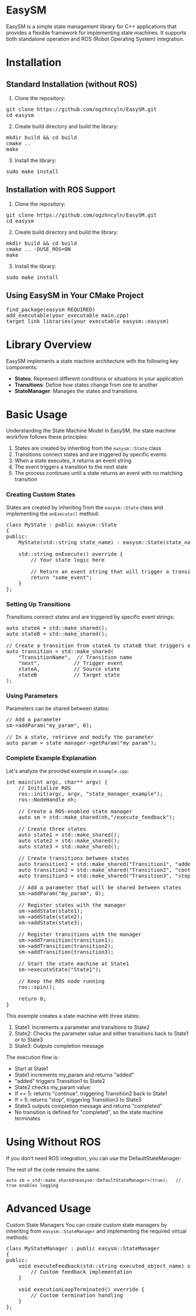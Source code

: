 # EasySM
EasySM is a simple state management library for C++ applications that provides a flexible framework for implementing state machines. It supports both standalone operation and ROS (Robot Operating System) integration.

# Installation

## Standard Installation (without ROS)
1. Clone the repository:
<pre>git clone https://github.com/ogzhncyln/EasySM.git
cd easysm</pre>
    
2. Create build directory and build the library:
<pre>mkdir build && cd build
cmake ..
make</pre>

3. Install the library:
<pre>sudo make install</pre>

## Installation with ROS Support
1. Clone the repository:
<pre>git clone https://github.com/ogzhncyln/EasySM.git
cd easysm</pre>
    
2. Create build directory and build the library:
<pre>mkdir build && cd build
cmake .. -DUSE_ROS=ON
make</pre>

3. Install the library:
<pre>sudo make install</pre>

## Using EasySM in Your CMake Project
<pre>find_package(easysm REQUIRED)
add_executable(your_executable main.cpp)
target_link_libraries(your_executable easysm::easysm)</pre>

# Library Overview
EasySM implements a state machine architecture with the following key components:
* **States**: Represent different conditions or situations in your application
* **Transitions**: Define how states change from one to another
* **StateManager**: Manages the states and transitions

# Basic Usage
Understanding the State Machine Model
In EasySM, the state machine workflow follows these principles:

1. States are created by inheriting from the `easysm::State` class
2. Transitions connect states and are triggered by specific events
3. When a state executes, it returns an event string
4. The event triggers a transition to the next state
5. The process continues until a state returns an event with no matching transition

### Creating Custom States
States are created by inheriting from the `easysm::State` class and implementing the `onExecute()` method:
<pre>class MyState : public easysm::State 
{
public:
    MyState(std::string state_name) : easysm::State(state_name) {}
    
    std::string onExecute() override {
        // Your state logic here
        
        // Return an event string that will trigger a transition
        return "some_event";
    }
};</pre>

### Setting Up Transitions
Transitions connect states and are triggered by specific event strings:
<pre>auto stateA = std::make_shared<StateA>();
auto stateB = std::make_shared<StateB>();

// Create a transition from stateA to stateB that triggers on "next" event
auto transition = std::make_shared<easysm::Transition>(
    "TransitionName",  // Transition name
    "next",           // Trigger event
    stateA,           // Source state
    stateB            // Target state
);</pre>

### Using Parameters
Parameters can be shared between states:
<pre>// Add a parameter
sm->addParam<int>("my_param", 0);

// In a state, retrieve and modify the parameter
auto param = state_manager->getParam<int>("my_param");</pre>

### Complete Example Explanation
Let's analyze the provided example in `example.cpp`:

<pre>int main(int argc, char** argv) {
    // Initialize ROS
    ros::init(argc, argv, "state_manager_example");
    ros::NodeHandle nh;

    // Create a ROS-enabled state manager
    auto sm = std::make_shared<easysm::RosStateManager>(nh,"/execute_feedback");
    
    // Create three states
    auto state1 = std::make_shared<State1>();
    auto state2 = std::make_shared<State2>();
    auto state3 = std::make_shared<State3>();
    
    // Create transitions between states
    auto transition1 = std::make_shared<easysm::Transition>("Transition1", "added", state1, state2);
    auto transition2 = std::make_shared<easysm::Transition>("Transition2", "continue", state2, state1);
    auto transition3 = std::make_shared<easysm::Transition>("Transition3", "stop", state2, state3);
    
    // Add a parameter that will be shared between states
    sm->addParam<int>("my_param", 0);
    
    // Register states with the manager
    sm->addState(state1);
    sm->addState(state2);
    sm->addState(state3);
    
    // Register transitions with the manager
    sm->addTransition(transition1);
    sm->addTransition(transition2);
    sm->addTransition(transition3);
    
    // Start the state machine at State1
    sm->executeState("State1");

    // Keep the ROS node running
    ros::spin();
    
    return 0;
}</pre>

This example creates a state machine with three states:
1. State1: Increments a parameter and transitions to State2
2. State2: Checks the parameter value and either transitions back to State1 or to State3
3. State3: Outputs completion message
   
The execution flow is:
* Start at State1
* State1 increments my_param and returns "added"
* "added" triggers Transition1 to State2
* State2 checks my_param value:
* If <= 5: returns "continue", triggering Transition2 back to State1
* If > 5: returns "stop", triggering Transition3 to State3
* State3 outputs completion message and returns "completed"
* No transition is defined for "completed", so the state machine terminates

# Using Without ROS
If you don't need ROS integration, you can use the DefaultStateManager:

The rest of the code remains the same.

``` auto sm = std::make_shared<easysm::DefaultStateManager>(true);   // true enables logging ```

# Advanced Usage
Custom State Managers
You can create custom state managers by inheriting from `easysm::StateManager` and implementing the required virtual methods:

<pre>class MyStateManager : public easysm::StateManager
{
public:
    void executeFeedback(std::string executed_object_name) override {
        // Custom feedback implementation
    }
    
    void executionLoopTerminated() override {
        // Custom termination handling
    }
};</pre>


